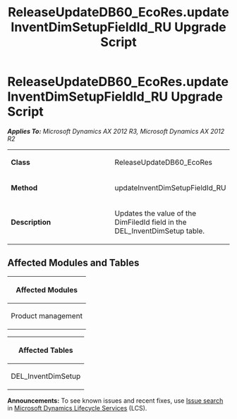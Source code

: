 ﻿---
title: ReleaseUpdateDB60_EcoRes.updateInventDimSetupFieldId_RU Upgrade Script
TOCTitle: ReleaseUpdateDB60_EcoRes.updateInventDimSetupFieldId_RU Upgrade Script
ms:assetid: 86a40252-b9ab-a2d9-713a-3499c6fb246b
ms:mtpsurl: https://msdn.microsoft.com/en-us/library/JJ686060(v=AX.60)
ms:contentKeyID: 49709511
ms.date: 05/18/2015
mtps_version: v=AX.60
---

# ReleaseUpdateDB60\_EcoRes.updateInventDimSetupFieldId\_RU Upgrade Script 


_**Applies To:** Microsoft Dynamics AX 2012 R3, Microsoft Dynamics AX 2012 R2_

<table>
<colgroup>
<col style="width: 50%" />
<col style="width: 50%" />
</colgroup>
<tbody>
<tr class="odd">
<td><p><strong>Class</strong></p></td>
<td><p>ReleaseUpdateDB60_EcoRes</p></td>
</tr>
<tr class="even">
<td><p><strong>Method</strong></p></td>
<td><p>updateInventDimSetupFieldId_RU</p></td>
</tr>
<tr class="odd">
<td><p><strong>Description</strong></p></td>
<td><p>Updates the value of the DimFiledId field in the DEL_InventDimSetup table.</p></td>
</tr>
</tbody>
</table>


## Affected Modules and Tables

<table>
<colgroup>
<col style="width: 100%" />
</colgroup>
<thead>
<tr class="header">
<th><p>Affected Modules</p></th>
</tr>
</thead>
<tbody>
<tr class="odd">
<td><p>Product management</p></td>
</tr>
</tbody>
</table>


<table>
<colgroup>
<col style="width: 100%" />
</colgroup>
<thead>
<tr class="header">
<th><p>Affected Tables</p></th>
</tr>
</thead>
<tbody>
<tr class="odd">
<td><p>DEL_InventDimSetup</p></td>
</tr>
</tbody>
</table>

  
**Announcements:** To see known issues and recent fixes, use [Issue search](http://go.microsoft.com/fwlink/?linkid=389258) in [Microsoft Dynamics Lifecycle Services](http://go.microsoft.com/fwlink/?linkid=306505) (LCS).

